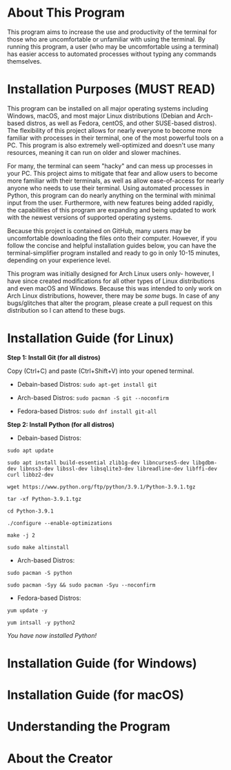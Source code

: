 # About This Program

This program aims to increase the use and productivity of the terminal for those who are uncomfortable or unfamiliar with using the terminal. By running this program, a user (who may be uncomfortable using a terminal) has easier access to automated processes without typing any commands themselves. 

# Installation Purposes (MUST READ)
This program can be installed on all major operating systems including Windows, macOS, and most major Linux distributions (Debian and Arch-based distros, as well as Fedora, centOS, and other SUSE-based distros). The flexibility of this project allows for nearly everyone to become more familiar with processes in their terminal, one of the most powerful tools on a PC. This program is also extremely well-optimized and doesn't use many resources, meaning it can run on older and slower machines. 

For many, the terminal can seem "hacky" and can mess up processes in your PC. This project aims to mitigate that fear and allow users to become more familiar with their terminals, as well as allow ease-of-access for nearly anyone who needs to use their terminal. Using automated processes in Python, this program can do nearly anything on the terminal with minimal input from the user. Furthermore, with new features being added rapidly, the capabilities of this program are expanding and being updated to work with the newest versions of supported operating systems. 

Because this project is contained on GitHub, many users may be uncomfortable downloading the files onto their computer. However, if you follow the concise and helpful installation guides below, you can have the terminal-simplifier program installed and ready to go in only 10-15 minutes, depending on your experience level. 

This program was initially designed for Arch Linux users only- however, I have since created modifications for all other types of Linux distributions and even macOS and Windows. Because this was intended to only work on Arch Linux distributions, however, there may be _some_ bugs. In case of any bugs/glitches that alter the program, please create a pull request on this distribution so I can attend to these bugs.

# Installation Guide (for Linux)

**Step 1: Install Git (for all distros)**

Copy (Ctrl+C) and paste (Ctrl+Shift+V) into your opened terminal. 

- Debain-based Distros: ```sudo apt-get install git```

- Arch-based Distros: ```sudo pacman -S git --noconfirm```

- Fedora-based Distros: ```sudo dnf install git-all```

**Step 2: Install Python (for all distros)**

- Debain-based Distros: 
```
sudo apt update
```
```
sudo apt install build-essential zlib1g-dev libncurses5-dev libgdbm-dev libnss3-dev libssl-dev libsqlite3-dev libreadline-dev libffi-dev curl libbz2-dev
```
```
wget https://www.python.org/ftp/python/3.9.1/Python-3.9.1.tgz
```
```
tar -xf Python-3.9.1.tgz
```
```
cd Python-3.9.1
```
```
./configure --enable-optimizations
```
```
make -j 2
```
```
sudo make altinstall
```
- Arch-based Distros:

```
sudo pacman -S python
```
```
sudo pacman -Syy && sudo pacman -Syu --noconfirm
```
- Fedora-based Distros:
```
yum update -y
```
```
yum intsall -y python2
```
_You have now installed Python!_

# Installation Guide (for Windows)

# Installation Guide (for macOS)

# Understanding the Program



# About the Creator
